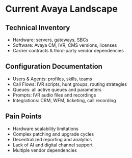 # Current Avaya Landscape

## Technical Inventory

- Hardware: servers, gateways, SBCs  
- Software: Avaya CM, IVR, CMS versions, licenses  
- Carrier contracts & third-party vendor dependencies  

## Configuration Documentation

- Users & Agents: profiles, skills, teams  
- Call Flows: IVR scripts, hunt groups, routing strategies  
- Queues: all active queues and parameters  
- Prompts: IVR audio files and recordings  
- Integrations: CRM, WFM, ticketing, call recording  

## Pain Points

- Hardware scalability limitations  
- Complex patching and upgrade cycles  
- Decentralized reporting and analytics  
- Lack of AI and digital channel support  
- Multiple vendor dependencies